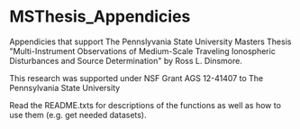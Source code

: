 # MSThesis_Appendicies
Appendicies that support The Pennslyvania State University Masters Thesis "Multi-Instrument Observations of Medium-Scale Traveling Ionospheric Disturbances and Source Determination" by Ross L. Dinsmore. 

This research was supported under NSF Grant AGS 12-41407 to The Pennsylvania State University

Read the README.txts for descriptions of the functions as well as how to use them (e.g. get needed datasets).
